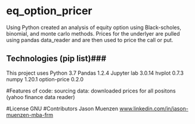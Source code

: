 # eq_option_pricer

Using Python created an analysis of equity option using Black-scholes, binomial, and monte carlo methods.
Prices for the underlyer are pulled using pandas data_reader and are then used to price the call or put.



## Technologies (pip list)###
This project uses Python 3.7
Pandas 1.2.4
Jupyter lab 3.0.14
hvplot 0.7.3
numpy 1.20.1
option-price 0.2.0


#Features of code:
sourcing data: 
downloaded prices for all positons (yahoo finance data reader)


#License GNU
#Contributors Jason Muenzen www.linkedin.com/in/jason-muenzen-mba-frm
